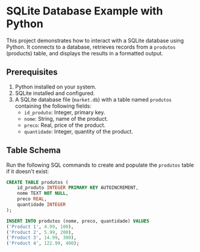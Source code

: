 # SQLite Database Example with Python

This project demonstrates how to interact with a SQLite database using Python. It connects to a database, retrieves records from a `produtos` (products) table, and displays the results in a formatted output.

## Prerequisites

1. Python installed on your system.
2. SQLite installed and configured.
3. A SQLite database file (`market.db`) with a table named `produtos` containing the following fields:
   - `id_produto`: Integer, primary key.
   - `nome`: String, name of the product.
   - `preco`: Real, price of the product.
   - `quantidade`: Integer, quantity of the product.

## Table Schema

Run the following SQL commands to create and populate the `produtos` table if it doesn't exist:

```sql
CREATE TABLE produtos (
    id_produto INTEGER PRIMARY KEY AUTOINCREMENT,
    nome TEXT NOT NULL,
    preco REAL,
    quantidade INTEGER
);

INSERT INTO produtos (nome, preco, quantidade) VALUES
('Product 1', 4.99, 100),
('Product 2', 5.99, 200),
('Product 3', 14.99, 300),
('Product 4', 122.99, 400);
